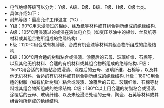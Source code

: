 - 电气绝缘等级可以分为：Y级、A级、E级、B级、F级、H级、C级七类。
- 具体介绍如下：
- 耐热等级：最高允许工作温度（℃）.
- Y级：90℃用未浸渍过的棉纱、丝及纸等材料或其组合物所组成的绝缘结构.
- A级：105℃用浸渍过的或浸在液体电介质（如变压器油中的棉纱、丝及纸等材料或其组合物所组成的绝缘结构）.
- E级：120℃用合成有机薄膜、合成有机瓷漆等材料其组合物所组成的绝缘结构.
- B级：130℃用合适的树脂粘合或浸渍、涂覆后的云母、玻璃纤维、石棉等，以及其他无机材料、合适的有机材料或其组合物所组成的绝缘结构. F级：155℃用合适的树脂粘合或浸渍、涂覆后的云母、玻璃纤维、石棉等，以及其他无机材料、合适的有机材料或其组合物所组成的绝缘结构. H级：180℃用合适的树脂（如有机硅树脂）粘合或浸渍、涂覆后的云母、玻璃纤维、石棉等材料或其组合物所组成的绝缘结构. C级：180℃以上用合适的树脂粘合或浸渍、涂覆后的云母、玻璃纤维、以及未经浸渍处理的云母、陶瓷、石英等材料或其组合物所组成的绝缘结构.